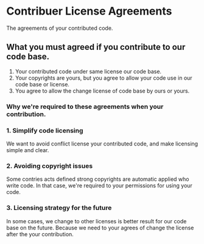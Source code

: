 # Contribuer License Agreements

The agreements of your contributed code.

## What you must agreed if you contribute to our code base.

1. Your contributed code under same license our code base.
2. Your copyrights are yours, but you agree to allow your code use in our code base or license.
3. You agree to allow the change license of code base by ours or yours.

### Why we're required to these agreements when your contribution.

### 1. Simplify code licensing

We want to avoid conflict license your contributed code, and make licensing simple and clear.

### 2. Avoiding copyright issues

Some contries acts defined strong copyrights are automatic applied who write code.
In that case, we're required to your permissions for using your code.

### 3. Licensing strategy for the future

In some cases, we change to other licenses is better result for our code base on the future.
Because we need to your agrees of change the license after the your contribution.
